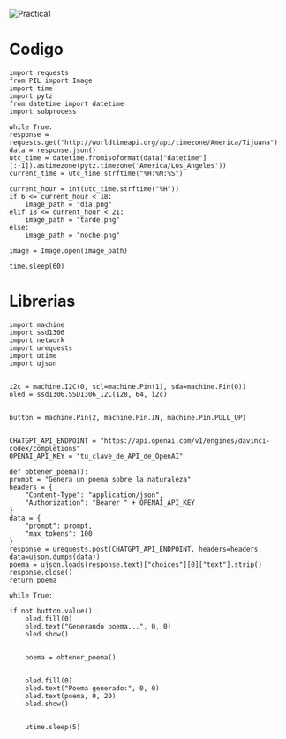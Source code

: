![Practica1](https://github.com/AylinPayan10/PracticasSP/assets/143135552/9777976b-1adb-4f69-83b4-65fcbab3ac61)
# Codigo 

    import requests
    from PIL import Image
    import time
    import pytz
    from datetime import datetime
    import subprocess

    while True:
    response = requests.get("http://worldtimeapi.org/api/timezone/America/Tijuana")
    data = response.json()
    utc_time = datetime.fromisoformat(data["datetime"][:-1]).astimezone(pytz.timezone('America/Los_Angeles'))
    current_time = utc_time.strftime("%H:%M:%S")

    current_hour = int(utc_time.strftime("%H"))
    if 6 <= current_hour < 18:
        image_path = "dia.png"
    elif 18 <= current_hour < 21:
        image_path = "tarde.png"
    else:
        image_path = "noche.png"

    image = Image.open(image_path)
    
    time.sleep(60)

# Librerias 

    import machine    
    import ssd1306
    import network
    import urequests
    import utime
    import ujson


    i2c = machine.I2C(0, scl=machine.Pin(1), sda=machine.Pin(0))
    oled = ssd1306.SSD1306_I2C(128, 64, i2c)


    button = machine.Pin(2, machine.Pin.IN, machine.Pin.PULL_UP)


    CHATGPT_API_ENDPOINT = "https://api.openai.com/v1/engines/davinci-codex/completions"
    OPENAI_API_KEY = "tu_clave_de_API_de_OpenAI"

    def obtener_poema():
    prompt = "Genera un poema sobre la naturaleza"
    headers = {
        "Content-Type": "application/json",
        "Authorization": "Bearer " + OPENAI_API_KEY
    }
    data = {
        "prompt": prompt,
        "max_tokens": 100
    }
    response = urequests.post(CHATGPT_API_ENDPOINT, headers=headers, data=ujson.dumps(data))
    poema = ujson.loads(response.text)["choices"][0]["text"].strip()
    response.close()
    return poema

    while True:
   
    if not button.value():
        oled.fill(0)
        oled.text("Generando poema...", 0, 0)
        oled.show()
        
     
        poema = obtener_poema()

       
        oled.fill(0)
        oled.text("Poema generado:", 0, 0)
        oled.text(poema, 0, 20)
        oled.show()

      
        utime.sleep(5)
    


    
